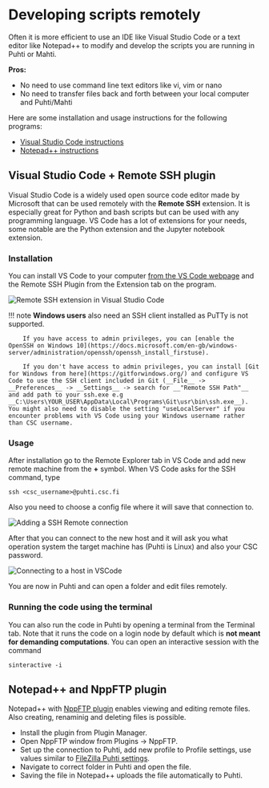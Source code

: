 # Developing scripts remotely

Often it is more efficient to use an IDE like Visual Studio Code or a text editor like Notepad++ to modify and develop the scripts you are running in Puhti or Mahti. 

**Pros:**

* No need to use command line text editors like vi, vim or nano
* No need to transfer files back and forth between your local computer and Puhti/Mahti

Here are some installation and usage instructions for the following programs:

* [Visual Studio Code instructions](#visual-studio-code-remote-ssh-plugin)
* [Notepad++ instructions](#notepad)

## Visual Studio Code + Remote SSH plugin

Visual Studio Code is a widely used open source code editor made by Microsoft that can be used remotely with the __Remote SSH__ extension. It is especially great for Python and bash scripts but can be used with any programming language. VS Code has a lot of extensions for your needs, some notable are the Python extension and the Jupyter notebook extension. 


### Installation

You can install VS Code to your computer [from the VS Code webpage](https://code.visualstudio.com) and the Remote SSH Plugin from the Extension tab on the program. 

![Remote SSH extension in Visual Studio Code](/img/VSCode_remote_extension.png 'Remote SSH extension')

!!! note
        __Windows users__ also need an SSH client installed as PuTTy is not supported. 

        If you have access to admin privileges, you can [enable the OpenSSH on Windows 10](https://docs.microsoft.com/en-gb/windows-server/administration/openssh/openssh_install_firstuse). 

        If you don't have access to admin privileges, you can install [Git for Windows from here](https://gitforwindows.org/) and configure VS Code to use the SSH client included in Git (__File__ -> __Preferences__ -> __Settings__ -> search for __"Remote SSH Path"__ and add path to your ssh.exe e.g __C:\Users\YOUR_USER\AppData\Local\Programs\Git\usr\bin\ssh.exe__). You might also need to disable the setting "useLocalServer" if you encounter problems with VS Code using your Windows username rather than CSC username.


### Usage

After installation go to the Remote Explorer tab in VS Code and add new remote machine from the __+__ symbol. When VS Code asks for the SSH command, type
```
ssh <csc_username>@puhti.csc.fi
```
Also you need to choose a config file where it will save that connection to.

![Adding a SSH Remote connection](/img/VSCode_add_connection.png 'Adding SSH connection')

After that you can connect to the new host and it will ask you what operation system the target machine has (Puhti is Linux) and also your CSC password.

![Connecting to a host in VSCode](/img/VSCode_connect_to_host.png 'Connecting to host')

You are now in Puhti and can open a folder and edit files remotely.

### Running the code using the terminal

You can also run the code in Puhti by opening a terminal from the Terminal tab. Note that it runs the code on a login node by default which is __not meant for demanding computations__. You can open an interactive session with the command

```
sinteractive -i
```

## Notepad++ and NppFTP plugin

Notepad++ with [NppFTP plugin](https://ashkulz.github.io/NppFTP/) enables viewing and editing remote files. Also creating, renaminig and deleting files is possible.
* Install the plugin from Plugin Manager.
* Open NppFTP window from Plugins -> NppFTP.
* Set up the connection to Puhti, add new profile to Profile settings, use values similar to [FileZilla Puhti settings](/data/moving/graphical_transfer/#filezilla-general-file-transfer-tool). 
* Navigate to correct folder in Puhti and open the file.
* Saving the file in Notepad++ uploads the file automatically to Puhti.
